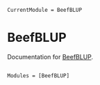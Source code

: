 ```@meta
CurrentModule = BeefBLUP
```

# BeefBLUP

Documentation for [BeefBLUP](https://github.com/MillironX/BeefBLUP.jl).

```@index
```

```@autodocs
Modules = [BeefBLUP]
```
